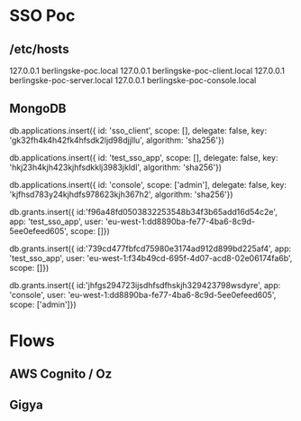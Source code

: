 # SSO Poc

## /etc/hosts

127.0.0.1       berlingske-poc.local
127.0.0.1       berlingske-poc-client.local
127.0.0.1       berlingske-poc-server.local
127.0.0.1       berlingske-poc-console.local

## MongoDB

db.applications.insert({
  id: 'sso_client',
  scope: [],
  delegate: false,
  key: 'gk32fh4k4h42fk4hfsdk2ljd98djjllu',
  algorithm: 'sha256'})

db.applications.insert({
  id: 'test_sso_app',
  scope: [],
  delegate: false,
  key: 'hkj23h4kjh423kjhfsdkklj3983jkldl',
  algorithm: 'sha256'})

db.applications.insert({
  id: 'console',
  scope: ['admin'],
  delegate: false,
  key: 'kjfhsd783y24kjhdfs978623kjh367h2',
  algorithm: 'sha256'})

db.grants.insert({
  id:'f96a48fd0503832253548b34f3b65add16d54c2e',
  app: 'test_sso_app',
  user: 'eu-west-1:dd8890ba-fe77-4ba6-8c9d-5ee0efeed605',
  scope: []})

db.grants.insert({
  id:'739cd477fbfcd75980e3174ad912d899bd225af4',
  app: 'test_sso_app',
  user: 'eu-west-1:f34b49cd-695f-4d07-acd8-02e06174fa6b',
  scope: []})

db.grants.insert({
  id:'jhfgs294723ijsdhfsdfhskjh329423798wsdyre',
  app: 'console',
  user: 'eu-west-1:dd8890ba-fe77-4ba6-8c9d-5ee0efeed605',
  scope: ['admin']})


# Flows


## AWS Cognito / Oz


## Gigya
